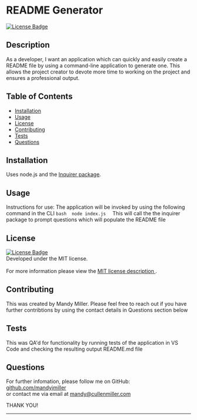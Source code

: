 
# README Generator
<a href = https://choosealicense.com/licenses/mit/> ![License Badge](https://img.shields.io/badge/License-MIT-yellow.svg)</a> 

## Description
As a developer, I want an application which can quickly and easily create a README file by using a command-line application to generate one. This allows the project creator to devote more time to working on the project and ensures a professional output.


## Table of Contents
- [Installation](#installation)
- [Usage](#usage)
- [License](#license)
- [Contributing](#contributing)
- [Tests](#tests)
- [Questions](#questions)

## Installation
Uses node.js and the [Inquirer package](https://www.npmjs.com/package/inquirer).

## Usage
Instructions for use:  The application will be invoked by using the following command in the CLI  ```bash  node index.js  ```  This will call the the inquirer package to prompt questions which will populate the README file

## License
<a href = https://choosealicense.com/licenses/mit/> ![License Badge](https://img.shields.io/badge/License-MIT-yellow.svg)</a> <br>
Developed under the MIT license.<br><br>
For more information please view the <a href = https://choosealicense.com/licenses/mit/> MIT license description </a> .


## Contributing
This was created by Mandy Miller. Please feel free to reach out if you have further contribtions by using the contact details in Questions section below

## Tests
This was QA'd for functionality by running tests of the application in VS Code and checking the resulting output README.md file

## Questions

For further infomation, please follow me on GitHub: <a href ="github.com/mandyjmiller">github.com/mandyjmiller</a><br>
or contact me via email at mandy@cullenmiller.com

THANK YOU!

_____________________________________________________________________
